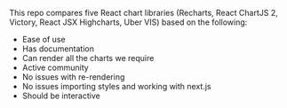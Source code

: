 This repo compares five React chart libraries (Recharts, React ChartJS 2, Victory, React JSX Highcharts, Uber VIS) based on the following:
- Ease of use
- Has documentation
- Can render all the charts we require 
- Active community
- No issues with re-rendering
- No issues importing styles and working with next.js
- Should be interactive
